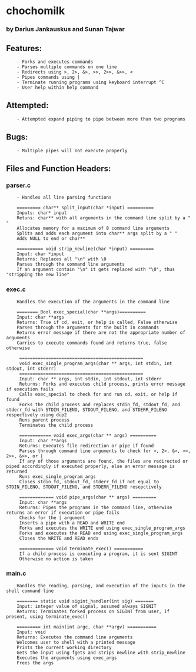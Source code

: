 # chochomilk
### by Darius Jankauskus and Sunan Tajwar

## Features:
        - Forks and executes commands
        - Parses multiple commands on one line
        - Redirects using >, 2>, &>, >>, 2>>, &>>, <
        - Pipes commands using |
        - Terminate running programs using keyboard interrupt ^C
        - User help within help command

## Attempted:
        - Attempted expand piping to pipe between more than two programs

## Bugs: 
        - Multiple pipes will not execute properly

## Files and Function Headers:

### parser.c
        - Handles all line parsing functions

        ========= char** split_input(char *input) ==========
        Inputs: char* input
        Retuns: char** with all arguments in the command line split by a " "
        Allocates memory for a maximum of 8 command line arguments
        Splits and adds each argument into char** args split by a " "
        Adds NULL to end or char**

        ========== void strip_newline(char *input) =========
        Input: char *input
        Returns: Replaces all "\n" with \0
        Parses through the command line arguments
        If an argument contain "\n" it gets replaced with "\0", thus "stripping the new line"


### exec.c
        Handles the execution of the arguments in the command line

        ========_Bool exec_special(char **args)==========
        Input: char **args
        Returns: True if cd, exit, or help is called, False otherwise
        Parses through the arguments for the built in commands
        Returns error message if there are not the appropriate number of arguments
        Carries to execute commands found and returns true, false otherwise

         ===============================================
         void exec_single_program_args(char ** args, int stdin, int stdout, int stderr)
         ===============================================
         Input: char ** args, int stdin, int stdout, int stderr
         Returns: Forks and executes child process, prints error message if execution fails
         Calls exec_special to check for and run cd, exit, or help if found
         Forks the child process and replaces stdin_fd, stdout_fd, and stderr_fd with STDIN_FILENO, STDOUT_FILENO, and STDERR_FILENO respectively using dup2
         Runs parent process
         Terminates the child process

         ============ void exec_args(char ** args) ==========
         Input: char **args
         Returns: Executes file redirection or pipe if found
         Parses through command line arguments to check for >, 2>, &>, >>, 2>>, &>>, or |
         If any of those arguments are found, the files are redirected or piped accordingly if executed properly, else an error message is returned
         Runs exec_single_program_args
         Closes stdin_fd, stdout_fd, stderr_fd if not equal to STDIN_FILENO, STDOUT_FILENO, and STDERR_FILENO resepctively

         ============= void pipe_args(char ** args) =========
         Input: char **args
         Returns: Pipes the programs in the command line, otherwise returns an error if execution or pipe fails
         Checks for the | argument
         Inserts a pipe with a READ and WRITE end
         Forks and executes the WRITE end using exec_single_program_args
         Forks and executes the READ end using exec_single_program_args
         Closes the WRITE and READ ends

         ============= void terminate_exec() ===========
         If a child process is executing a program, it is sent SIGINT
         Otherwise no action is taken


### main.c
        Handles the reading, parsing, and execution of the inputs in the shell command line

        ======== static void sigint_handler(int sig) =======
        Input: integer value of signal, assumed always SIGNIT
        Returns: Terminates forked process on SIGINT from user, if present, using terminate_exec()

        ========= int main(int argc, char **argv) ===========
        Input: void
        Returns: Executes the command line arguments
        Welcomes user to shell with a printed message
        Prints the current working directory
        Gets the input using fgets and strips newline with strip_newline
        Executes the arguments using exec_args
        Frees the args
